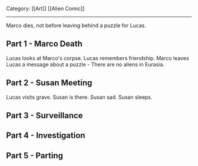 Category: [[Art]] [[Alien Comic]]
___
Marco dies, not before leaving behind a puzzle for Lucas. 

## Part 1 - Marco Death
Lucas looks at Marco's corpse. 
Lucas remembers friendship. 
Marco leaves Lucas a message about a puzzle - There are no aliens in Eurasia. 
## Part 2 - Susan Meeting
Lucas visits grave. 
Susan is there. 
Susan sad. 
Susan sleeps. 
## Part 3 - Surveillance

## Part 4 - Investigation

## Part 5 - Parting

